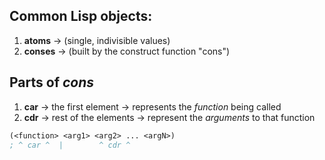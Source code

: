 ## Common Lisp objects:
1. **atoms** &rarr; (single, indivisible values)
2. **conses** &rarr; (built by the construct function "cons")

## Parts of _cons_
1. **car** &rarr; the first element &rarr; represents the _function_ being called
2. **cdr** &rarr; rest of the elements &rarr; represent the _arguments_ to that function

```lisp
(<function> <arg1> <arg2> ... <argN>)
; ^ car ^  |        ^ cdr ^
```
